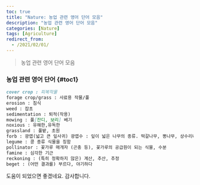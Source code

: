 ```yaml
---
toc: true
title: "Nature: 농업 관련 영어 단어 모음"
description: "농업 관련 영어 단어 모음" 
categories: [Nature]
tags: [Agriculture]
redirect_from:
  - /2021/02/01/
---
```


> 농업 관련 영어 단어 모음

### 농업 관련 영어 단어 {#toc1}

```md
cover crop : 피복작물
forage crop/grass : 사료용 작물/풀
erosion : 침식
weed : 잡초
sedimentation : 퇴적(작용)
mowing : 풀[잔디, 보리] 베기
noxious : 유해한,유독한
grassland : 풀밭, 초원
forb : 광엽(넓고 큰 잎사귀) 광엽수 : 잎이 넓은 나무의 종류. 떡갈나무, 뽕나무, 상수리나무, 오동나무 따위가 있다
legume : 콩 종류 식물을 칭함
pollinator : 꽃가루 매개자 (곤충 등), 꽃가루의 공급원이 되는 식물, 수분
famine : 심각한 기근
reckoning : (특히 정확하지 않은) 계산, 추산, 추정
beget : (어떤 결과를) 부르다, 야기하다
```



도움이 되었으면 좋겠네요. 감사합니다.

[^1]: This is a footnote.

[kramdown]: https://kramdown.gettalong.org/
[My Blog]: https://marindie.github.io